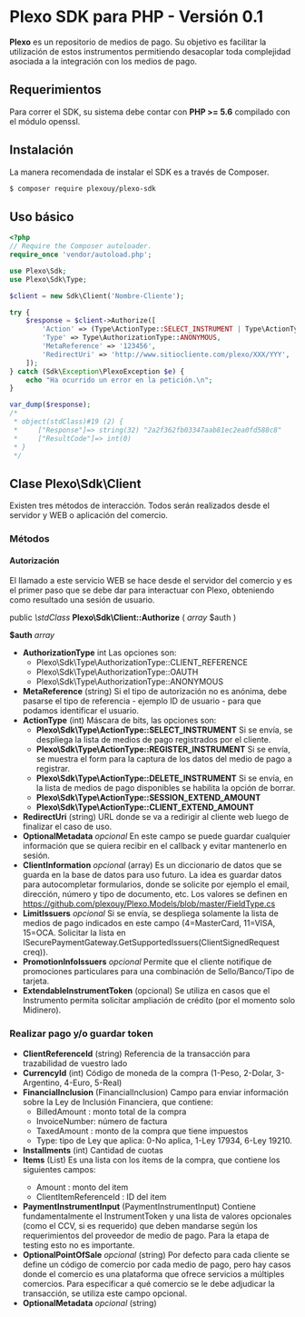 # Plexo SDK para PHP - Versión 0.1

**Plexo** es un repositorio de medios de pago. Su objetivo es facilitar la utilización de estos instrumentos permitiendo desacoplar toda
complejidad asociada a la integración con los medios de pago.

## Requerimientos

Para correr el SDK, su sistema debe contar con **PHP >= 5.6** compilado con el módulo openssl.

## Instalación

La manera recomendada de instalar el SDK es a través de Composer.

```bash
$ composer require plexouy/plexo-sdk
```

## Uso básico

```php
<?php
// Require the Composer autoloader.
require_once 'vendor/autoload.php';

use Plexo\Sdk;
use Plexo\Sdk\Type;

$client = new Sdk\Client('Nombre-Cliente');

try {
    $response = $client->Authorize([
        'Action' => (Type\ActionType::SELECT_INSTRUMENT | Type\ActionType::REGISTER_INSTRUMENT),
        'Type' => Type\AuthorizationType::ANONYMOUS,
        'MetaReference' => '123456',
        'RedirectUri' => 'http://www.sitiocliente.com/plexo/XXX/YYY',
    ]);
} catch (Sdk\Exception\PlexoException $e) {
    echo "Ha ocurrido un error en la petición.\n";
}

var_dump($response);
/*
 * object(stdClass)#19 (2) {
 *     ["Response"]=> string(32) "2a2f362fb03347aab81ec2ea0fd588c8"
 *     ["ResultCode"]=> int(0)
 * }
 */

```

## Clase Plexo\\Sdk\\Client

Existen tres métodos de interacción. Todos serán realizados desde el servidor y WEB o aplicación del comercio.

### Métodos

#### Autorización

El llamado a este servicio WEB se hace desde el servidor del comercio y es el primer paso que se debe dar para interactuar con Plexo,
obteniendo como resultado una sesión de usuario.

public *\\stdClass* **Plexo\\Sdk\\Client::Authorize** ( *array* $auth )

**$auth** *array*

  * **AuthorizationType** int Las opciones son:
    * Plexo\\Sdk\\Type\\AuthorizationType::CLIENT_REFERENCE
    * Plexo\\Sdk\\Type\\AuthorizationType::OAUTH
    * Plexo\\Sdk\\Type\\AuthorizationType::ANONYMOUS
  * **MetaReference** (string) Si el tipo de autorización no es anónima, debe pasarse el tipo de referencia - ejemplo ID de usuario - para que podamos identificar el usuario.
  * **ActionType** (int) Máscara de bits, las opciones son:
    * **Plexo\\Sdk\\Type\\ActionType::SELECT_INSTRUMENT** Si se envía, se despliega la lista de medios de pago registrados por el cliente.
    * **Plexo\\Sdk\\Type\\ActionType::REGISTER_INSTRUMENT** Si se envía, se muestra el form para la captura de los datos del medio de pago a registrar.
    * **Plexo\\Sdk\\Type\\ActionType::DELETE_INSTRUMENT** Si se envía, en la lista de medios de pago disponibles se habilita la opción de borrar.
    * **Plexo\\Sdk\\Type\\ActionType::SESSION_EXTEND_AMOUNT**
    * **Plexo\\Sdk\\Type\\ActionType::CLIENT_EXTEND_AMOUNT**
  * **RedirectUri** (string) URL donde se va a redirigir al cliente web luego de finalizar el caso de uso.
  * **OptionalMetadata** *opcional* En este campo se puede guardar cualquier información que se quiera recibir en el callback y evitar mantenerlo en sesión.
  * **ClientInformation** *opcional* (array) Es un diccionario de datos que se guarda en la base de datos para uso futuro. La idea es guardar datos para autocompletar formularios, donde se solicite por ejemplo el email, dirección, número y tipo de documento, etc. Los valores se definen en https://github.com/plexouy/Plexo.Models/blob/master/FieldType.cs
  * **LimitIssuers** *opcional* Si se envía, se despliega solamente la lista de medios de pago indicados en este campo (4=MasterCard, 11=VISA, 15=OCA. Solicitar la lista en ISecurePaymentGateway.GetSupportedIssuers(ClientSignedRequest creq)).
  * **PromotionInfoIssuers** *opcional* Permite que el cliente notifique de promociones particulares para una combinación de Sello/Banco/Tipo de tarjeta.
  * **ExtendableInstrumentToken** (opcional) Se utiliza en casos que el Instrumento permita solicitar ampliación de crédito (por el momento solo Midinero).

### Realizar pago y/o guardar token
  * **ClientReferenceId** (string) Referencia de la transacción para trazabilidad de vuestro lado
  * **CurrencyId** (int) Código de moneda de la compra (1-Peso, 2-Dolar, 3-Argentino, 4-Euro, 5-Real)
  * **FinancialInclusion** (FinancialInclusion) Campo para enviar información sobre la Ley de Inclusión Financiera, que contiene:
    * BilledAmount : monto total de la compra
    * InvoiceNumber: número de factura
    * TaxedAmount : monto de la compra que tiene impuestos
    * Type: tipo de Ley que aplica: 0-No aplica, 1-Ley 17934, 6-Ley 19210.
  * **Installments** (int) Cantidad de cuotas
  * **Items** (List<Item>) Es una lista con los ítems de la compra, que contiene los siguientes campos:
    * Amount : monto del item
    * ClientItemReferenceId : ID del item
  * **PaymentInstrumentInput** (PaymentInstrumentInput) Contiene fundamentalmente el InstrumentToken y una lista de valores opcionales (como el CCV, si es requerido) que deben mandarse según los requerimientos del proveedor de medio de pago. Para la etapa de testing esto no es importante.
  * **OptionalPointOfSale** *opcional* (string) Por defecto para cada cliente se define un código de comercio por cada medio de pago, pero hay casos donde el comercio es una plataforma que ofrece servicios a múltiples comercios. Para especificar a qué comercio se le debe adjudicar la transacción, se utiliza este campo opcional.
  * **OptionalMetadata** *opcional* (string)
